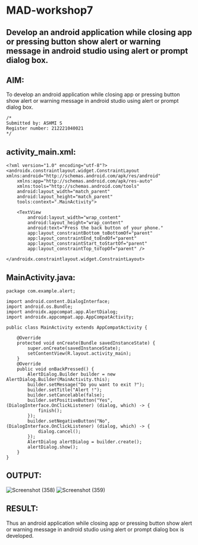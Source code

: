 # MAD-workshop7

## Develop an android application while closing app or pressing button show alert or warning message in android studio using alert or prompt dialog box.

## AIM:
To develop an android application while closing app or pressing button show alert or warning message in android studio using alert or prompt dialog box.
```
/*
Submitted by: ASHMI S
Register number: 212221040021
*/
```
## activity_main.xml:
```
<?xml version="1.0" encoding="utf-8"?>
<androidx.constraintlayout.widget.ConstraintLayout xmlns:android="http://schemas.android.com/apk/res/android"
    xmlns:app="http://schemas.android.com/apk/res-auto"
    xmlns:tools="http://schemas.android.com/tools"
    android:layout_width="match_parent"
    android:layout_height="match_parent"
    tools:context=".MainActivity">

    <TextView
        android:layout_width="wrap_content"
        android:layout_height="wrap_content"
        android:text="Press the back button of your phone."
        app:layout_constraintBottom_toBottomOf="parent"
        app:layout_constraintEnd_toEndOf="parent"
        app:layout_constraintStart_toStartOf="parent"
        app:layout_constraintTop_toTopOf="parent" />

</androidx.constraintlayout.widget.ConstraintLayout>
```
## MainActivity.java:
```
package com.example.alert;

import android.content.DialogInterface;
import android.os.Bundle;
import androidx.appcompat.app.AlertDialog;
import androidx.appcompat.app.AppCompatActivity;

public class MainActivity extends AppCompatActivity {

    @Override
    protected void onCreate(Bundle savedInstanceState) {
        super.onCreate(savedInstanceState);
        setContentView(R.layout.activity_main);
    }
    @Override
    public void onBackPressed() {
        AlertDialog.Builder builder = new AlertDialog.Builder(MainActivity.this);
        builder.setMessage("Do you want to exit ?");
        builder.setTitle("Alert !");
        builder.setCancelable(false);
        builder.setPositiveButton("Yes", (DialogInterface.OnClickListener) (dialog, which) -> {
            finish();
        });
        builder.setNegativeButton("No", (DialogInterface.OnClickListener) (dialog, which) -> {
            dialog.cancel();
        });
        AlertDialog alertDialog = builder.create();
        alertDialog.show();
    }
}

```

## OUTPUT:
![Screenshot (358)](https://github.com/ashmistalin/MAD--Workshop5/assets/103128410/f1f727aa-47f4-4634-87d6-4c2b8f3e0179)
![Screenshot (359)](https://github.com/ashmistalin/MAD--Workshop5/assets/103128410/55acfc53-8fba-41cd-9735-6375f007f0a5)


## RESULT:
Thus an android application while closing app or pressing button show alert or warning message in android studio using alert or prompt dialog box is developed.
 
